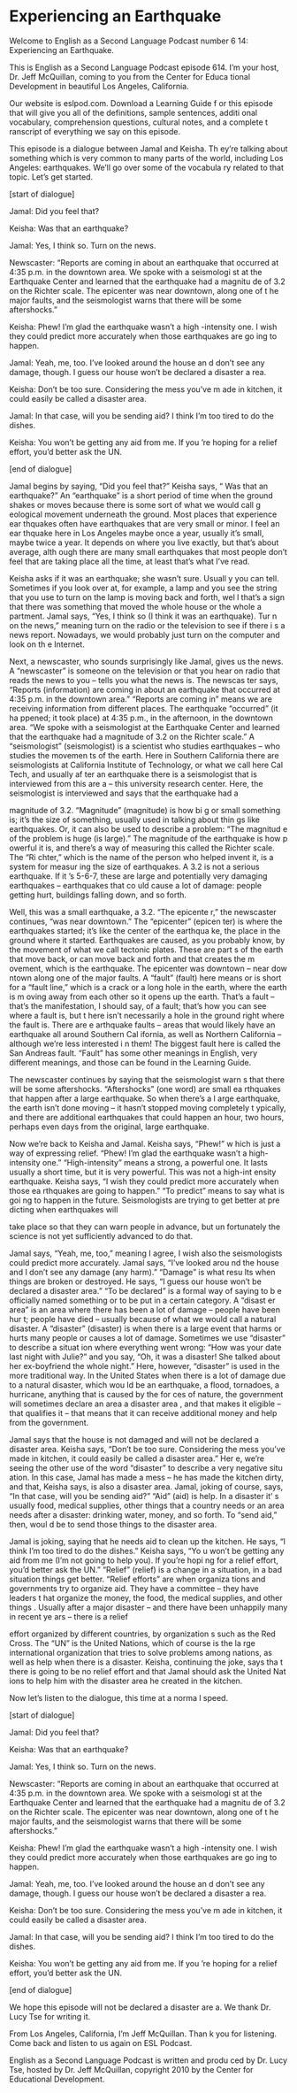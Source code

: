# Experiencing an Earthquake

Welcome to English as a Second Language Podcast number 6 14: Experiencing an Earthquake. 

This is English as a Second Language Podcast episode 614.  I’m your host, Dr. Jeff McQuillan, coming to you from the Center for Educa tional Development in beautiful Los Angeles, California. 

Our website is eslpod.com.  Download a Learning Guide f or this episode that will give you all of the definitions, sample sentences, additi onal vocabulary, comprehension questions, cultural notes, and a complete t ranscript of everything we say on this episode. 

This episode is a dialogue between Jamal and Keisha.  Th ey’re talking about something which is very common to many parts of the world,  including Los Angeles: earthquakes.  We’ll go over some of the vocabula ry related to that topic. Let’s get started. 

[start of dialogue] 

Jamal:  Did you feel that?   

Keisha:  Was that an earthquake?   

Jamal:  Yes, I think so.  Turn on the news.   

Newscaster:  “Reports are coming in about an earthquake  that occurred at 4:35 p.m. in the downtown area.  We spoke with a seismologi st at the Earthquake Center and learned that the earthquake had a magnitu de of 3.2 on the Richter scale.  The epicenter was near downtown, along one of t he major faults, and the seismologist warns that there will be some aftershocks.” 

Keisha:  Phew!  I’m glad the earthquake wasn’t a high -intensity one.  I wish they could predict more accurately when those earthquakes are go ing to happen.   

Jamal:  Yeah, me, too.  I’ve looked around the house an d don’t see any damage, though.  I guess our house won’t be declared a disaster a rea. 

Keisha:  Don’t be too sure.  Considering the mess you’ve m ade in kitchen, it could easily be called a disaster area.    

 Jamal:  In that case, will you be sending aid?  I think I’m too tired to do the dishes. 

Keisha:  You won’t be getting any aid from me.  If you ’re hoping for a relief effort, you’d better ask the UN. 

[end of dialogue] 

Jamal begins by saying, “Did you feel that?”  Keisha says, “ Was that an earthquake?”  An “earthquake” is a short period of time  when the ground shakes or moves because there is some sort of what we would call g eological movement underneath the ground.  Most places that experience ear thquakes often have earthquakes that are very small or minor.  I feel an ear thquake here in Los Angeles maybe once a year, usually it’s small, maybe twice a  year.  It depends on where you live exactly, but that’s about average, alth ough there are many small earthquakes that most people don’t feel that are taking place all the time, at least that’s what I’ve read. 

Keisha asks if it was an earthquake; she wasn’t sure.  Usuall y you can tell. Sometimes if you look over at, for example, a lamp and you see the string that you use to turn on the lamp is moving back and forth, wel l that’s a sign that there was something that moved the whole house or the whole a partment.  Jamal says, “Yes, I think so (I think it was an earthquake).  Tur n on the news,” meaning turn on the radio or the television to see if there i s a news report.  Nowadays, we would probably just turn on the computer and look on th e Internet. 

Next, a newscaster, who sounds surprisingly like Jamal, gives  us the news.  A “newscaster” is someone on the television or that you hear on radio that reads the news to you – tells you what the news is.  The newscas ter says, “Reports (information) are coming in about an earthquake that  occurred at 4:35 p.m. in the downtown area.”  “Reports are coming in” means we are receiving information from different places.  The earthquake “occurred” (it ha ppened; it took place) at 4:35 p.m., in the afternoon, in the downtown area.  “We spoke with a seismologist at the Earthquake Center and learned that the earthquake had a magnitude of 3.2 on the Richter scale.”  A “seismologist”  (seismologist) is a scientist who studies earthquakes – who studies the movemen ts of the earth. Here in Southern California there are seismologists at  California Institute of Technology, or what we call here Cal Tech, and usually af ter an earthquake there is a seismologist that is interviewed from this are a – this university research center.  Here, the seismologist is interviewed and says that  the earthquake had a  

 magnitude of 3.2.  “Magnitude” (magnitude) is how bi g or small something is; it’s the size of something, usually used in talking about thin gs like earthquakes.  Or, it can also be used to describe a problem: “The magnitud e of the problem is huge (is large).”  The magnitude of the earthquake is how p owerful it is, and there’s a way of measuring this called the Richter scale.  The “Ri chter,” which is the name of the person who helped invent it, is a system for measur ing the size of earthquakes.  A 3.2 is not a serious earthquake.  If it ’s 5-6-7, these are large and potentially very damaging earthquakes – earthquakes that co uld cause a lot of damage: people getting hurt, buildings falling down,  and so forth.   

Well, this was a small earthquake, a 3.2.  “The epicente r,” the newscaster continues, “was near downtown.”  The “epicenter” (epicen ter) is where the earthquakes started; it’s like the center of the earthqua ke, the place in the ground where it started.  Earthquakes are caused, as you probably know, by the movement of what we call tectonic plates.  These are part s of the earth that move back, or can move back and forth and that creates the m ovement, which is the earthquake.  The epicenter was downtown – near dow ntown along one of the major faults.  A “fault” (fault) here means or is short  for a “fault line,” which is a crack or a long hole in the earth, where the earth is m oving away from each other so it opens up the earth.  That’s a fault – that’s the manifestation, I should say, of a fault; that’s how you can see where a fault is, but t here isn’t necessarily a hole in the ground right where the fault is.  There are e arthquake faults – areas that would likely have an earthquake all around Southern Cal ifornia, as well as Northern California – although we’re less interested i n them!  The biggest fault here is called the San Andreas fault.  “Fault” has some other meanings in English, very different meanings, and those can be found  in the Learning Guide. 

The newscaster continues by saying that the seismologist warn s that there will be some aftershocks.  “Aftershocks” (one word) are small ea rthquakes that happen after a large earthquake.  So when there’s a l arge earthquake, the earth isn’t done moving – it hasn’t stopped moving completely t ypically, and there are additional earthquakes that could happen an hour, two hours, perhaps even days from the original, large earthquake. 

Now we’re back to Keisha and Jamal.  Keisha says, “Phew!” w hich is just a way of expressing relief.  “Phew!  I’m glad the earthquake wasn’t a high-intensity one.”  “High-intensity” means a strong, a powerful one.   It lasts usually a short time, but it is very powerful.  This was not a high-int ensity earthquake.  Keisha says, “I wish they could predict more accurately when those ea rthquakes are going to happen.”  “To predict” means to say what is goi ng to happen in the future.  Seismologists are trying to get better at pre dicting when earthquakes will  

 take place so that they can warn people in advance, but un fortunately the science is not yet sufficiently advanced to do that.   

Jamal says, “Yeah, me, too,” meaning I agree, I wish also  the seismologists could predict more accurately.  Jamal says, “I’ve looked arou nd the house and I don’t see any damage (any harm).”  “Damage” is what resu lts when things are broken or destroyed.  He says, “I guess our house won’t be declared a disaster area.”  “To be declared” is a formal way of saying to b e officially named something or to be put in a certain category.  A “disast er area” is an area where there has been a lot of damage – people have been hur t; people have died – usually because of what we would call a natural disaster.  A “disaster” (disaster) is when there is a large event that harms or hurts many people or causes a lot of damage.  Sometimes we use “disaster” to describe a situat ion where everything went wrong: “How was your date last night with Julie?” and you say, “Oh, it was a disaster!  She talked about her ex-boyfriend the whole night.”  Here, however, “disaster” is used in the more traditional way.  In the United States when there is a lot of damage due to a natural disaster, which wou ld be an earthquake, a flood, tornadoes, a hurricane, anything that is caused by the for ces of nature, the government will sometimes declare an area a disaster area , and that makes it eligible – that qualifies it – that means that it can  receive additional money and help from the government. 

Jamal says that the house is not damaged and will not be declared a disaster area.  Keisha says, “Don’t be too sure.  Considering the mess you’ve made in kitchen, it could easily be called a disaster area.”  Her e, we’re seeing the other use of the word “disaster” to describe a very negative situ ation.  In this case, Jamal has made a mess – he has made the kitchen dirty, and  that, Keisha says, is also a disaster area.  Jamal, joking of course, says, “In that case, will you be sending aid?”  “Aid” (aid) is help.  In a disaster it’ s usually food, medical supplies, other things that a country needs or an area needs after  a disaster: drinking water, money, and so forth.  To “send aid,” then, woul d be to send those things to the disaster area.   

Jamal is joking, saying that he needs aid to clean up the  kitchen.  He says, “I think I’m too tired to do the dishes.”  Keisha says, “Yo u won’t be getting any aid from me (I’m not going to help you).  If you’re hopi ng for a relief effort, you’d better ask the UN.”  “Relief” (relief) is a change in  a situation, in a bad situation things get better.  “Relief efforts” are when organiza tions and governments try to organize aid.  They have a committee – they have leaders t hat organize the money, the food, the medical supplies, and other things .  Usually after a major disaster – and there have been unhappily many in recent ye ars – there is a relief  

 effort organized by different countries, by organization s such as the Red Cross. The “UN” is the United Nations, which of course is the la rge international organization that tries to solve problems among nations, as well as help when there is a disaster.  Keisha, continuing the joke, says tha t there is going to be no relief effort and that Jamal should ask the United Nat ions to help him with the disaster area he created in the kitchen. 

Now let’s listen to the dialogue, this time at a norma l speed. 

[start of dialogue] 

Jamal:  Did you feel that?   

Keisha:  Was that an earthquake?   

Jamal:  Yes, I think so.  Turn on the news.   

Newscaster:  “Reports are coming in about an earthquake  that occurred at 4:35 p.m. in the downtown area.  We spoke with a seismologi st at the Earthquake Center and learned that the earthquake had a magnitu de of 3.2 on the Richter scale.  The epicenter was near downtown, along one of t he major faults, and the seismologist warns that there will be some aftershocks.” 

Keisha:  Phew!  I’m glad the earthquake wasn’t a high -intensity one.  I wish they could predict more accurately when those earthquakes are go ing to happen.   

Jamal:  Yeah, me, too.  I’ve looked around the house an d don’t see any damage, though.  I guess our house won’t be declared a disaster a rea. 

Keisha:  Don’t be too sure.  Considering the mess you’ve m ade in kitchen, it could easily be called a disaster area.   

Jamal:  In that case, will you be sending aid?  I think I’m too tired to do the dishes. 

Keisha:  You won’t be getting any aid from me.  If you ’re hoping for a relief effort, you’d better ask the UN. 

[end of dialogue] 

 We hope this episode will not be declared a disaster are a.  We thank Dr. Lucy Tse for writing it.   

From Los Angeles, California, I’m Jeff McQuillan.  Than k you for listening.  Come back and listen to us again on ESL Podcast. 

English as a Second Language Podcast is written and produ ced by Dr. Lucy Tse, hosted by Dr. Jeff McQuillan, copyright 2010 by the Center  for Educational Development.


